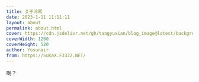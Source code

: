 ```yaml
---
title: 关于泠熙
date: 2023-1-11 11:11:11
layout: about
permalink: about.html
cover: https://cdn.jsdelivr.net/gh/tangyuxian/blog_image@latest/background/xiaomai.jpg
coverWidth: 1200
coverHeight: 520
author: Yosunair
from: https://SuKaX.F3322.NET/
---
```


啊？
